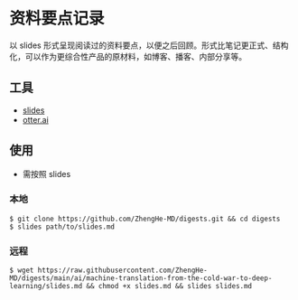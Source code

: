 # 资料要点记录

以 slides 形式呈现阅读过的资料要点，以便之后回顾。形式比笔记更正式、结构化，可以作为更综合性产品的原材料，如博客、播客、内部分享等。

## 工具

* [slides](https://github.com/maaslalani/slides)
* [otter.ai](https://otter.ai/)

## 使用

* 需按照 slides

### 本地

```shell
$ git clone https://github.com/ZhengHe-MD/digests.git && cd digests
$ slides path/to/slides.md
```

### 远程

```shell
$ wget https://raw.githubusercontent.com/ZhengHe-MD/digests/main/ai/machine-translation-from-the-cold-war-to-deep-learning/slides.md && chmod +x slides.md && slides slides.md
```
